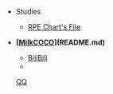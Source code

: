 
* Studies
  * [RPE Chart's File](study/pec/README.md)

* **[[MilkCOCO](/image/MilkCOCO-64x.png)](README.md)**
  * [BiliBili](https://space.bilibili.com/1792268350)
  * 
  <a href="javascript:void(0);" 
    onmouseover="this.innerText = (navigator.userAgent.match(/Android/i) ? 'Android' : (navigator.userAgent.match(/iPhone/i) ? 'iPhone' : 'DeskTop'));"
    onmouseout="this.innerText = 'QQ';" 
    onclick="window.location.href = (navigator.userAgent.match(/Android/i) ? 'mqq://card/show_pslcard?src_type=internal&version=1&uin=3762113730&card_type=person&source=sharecard' : (navigator.userAgent.match(/iPhone/i) ? 'mqq://card/show_pslcard?src_type=internal&version=1&uin=3762113730&card_type=person&source=sharecard' : 'tencent://AddContact/?fromId=45&fromSubId=1&subcmd=all&uin=3762113730'));">
    QQ
  </a>


